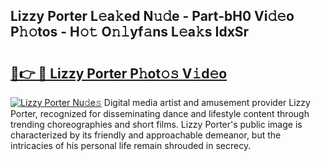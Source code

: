 ## Lizzy Porter L𝚎a𝚔ed N𝚞𝚍e - Part-bH0 Vi𝚍𝚎o P𝚑𝚘tos - H𝚘𝚝 O𝚗𝚕yf𝚊ns L𝚎a𝚔s IdxSr

# <h2><a href="http://kf3wqcc.oniu.top/?m=Lizzy+Porter">🔗👉 🔴 Lizzy Porter P𝚑ot𝚘𝚜 V𝚒d𝚎o</a></h2>

[![Lizzy Porter Nu𝚍e𝚜](https://i.imgur.com/0qMVB7G.gif)](http://kf3wqcc.oniu.top/?m=Lizzy+Porter)
Digital media artist and amusement provider Lizzy Porter, recognized for disseminating dance and lifestyle content through trending choreographies and short films. Lizzy Porter's public image is characterized by its friendly and approachable demeanor, but the intricacies of his personal life remain shrouded in secrecy.  
